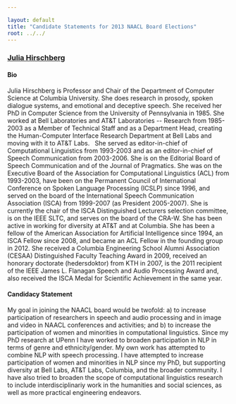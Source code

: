 ```yaml
---

layout: default
title: "Candidate Statements for 2013 NAACL Board Elections"
root: ../../
---
```


### [Julia Hirschberg](http://www.cs.columbia.edu/~julia/)

#### Bio

Julia Hirschberg is Professor and Chair of the Department of Computer Science at Columbia University. She does research in prosody, spoken dialogue systems, and emotional and deceptive speech. She received her PhD in Computer Science from the University of Pennsylvania in 1985. She worked at Bell Laboratories and AT&T Laboratories -- Research from 1985-2003 as a Member of Technical Staff and as a Department Head, creating the Human-Computer Interface Research Department at Bell Labs and moving with it to AT&T Labs.   She served as editor-in-chief of Computational Linguistics from 1993-2003 and as an editor-in-chief of Speech Communication from 2003-2006. She is on the Editorial Board of Speech Communication and of the Journal of Pragmatics. She was on the Executive Board of the Association for Computational Linguistics (ACL) from 1993-2003, have been on the Permanent Council of International Conference on Spoken Language Processing (ICSLP) since 1996, and served on the board of the International Speech Communication Association (ISCA) from 1999-2007 (as President 2005-2007). She is currently the chair of the ISCA Distinguished Lecturers selection committee, is on the IEEE SLTC, and serves on the board of the CRA-W. She has been active in working for diversity at AT&T and at Columbia. She has been a fellow of the American Association for Artificial Intelligence since 1994, an ISCA Fellow since 2008, and became an ACL Fellow in the founding group in 2012. She received a Columbia Engineering School Alumni Association (CESAA) Distinguished Faculty Teaching Award in 2009, received an honorary doctorate (hedersdoktor) from KTH in 2007, is the 2011 recipient of the IEEE James L. Flanagan Speech and Audio Processing Award and, also received the ISCA Medal for Scientific Achievement in the same year.

#### Candidacy Statement

My goal in joining the NAACL board would be twofold: a) to increase participation of researchers in speech and audio processing and in image and video in NAACL conferences and activities; and b) to increase the participation of women and minorities in computational linguistics. Since my PhD research at UPenn I have worked to broaden participation in NLP in terms of genre and ethnicity/gender. My own work has attempted to combine NLP with speech processing. I have attempted to increase participation of women and minorities in NLP since my PhD, but supporting diversity at Bell Labs, AT&T Labs, Columbia, and the broader community. I have also tried to broaden the scope of computational linguistics research to include interdisciplinariy work in the humanities and social sciences, as well as more practical engineering endeavors.
